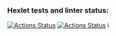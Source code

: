 ### Hexlet tests and linter status:
[![Actions Status](https://github.com/Labidahrom/python-project-83/workflows/hexlet-check/badge.svg)](https://github.com/Labidahrom/python-project-83/actions)
[![Actions Status](https://github.com/Labidahrom/python-project-83/actions/workflows/python-package.yml/badge.svg)](https://github.com/Labidahrom/python-project-83/actions)
i
